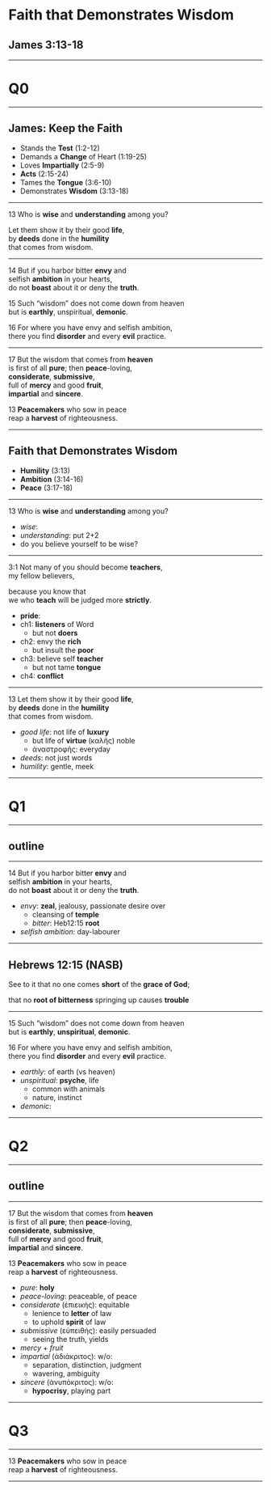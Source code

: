 <!-- .slide: data-background-image="https://sermons.seanho.com/img/bg/unsplash-IEHPDNk2-8w-matterhorn.jpg" -->
# Faith that Demonstrates Wisdom
## James 3:13-18

---
<!-- .slide: data-background-color="white" -->
# Q0

---
<!-- .slide: data-background-image="https://sermons.seanho.com/img/bg/unsplash-6cY-FvMlmkQ-mtn_cross.jpg" -->
## James: **Keep the Faith**
+ Stands the **Test** <span class="ref">(1:2-12)</span>
+ Demands a **Change** of Heart <span class="ref">(1:19-25)</span>
+ Loves **Impartially** <span class="ref">(2:5-9)</span>
+ **Acts** <span class="ref">(2:15-24)</span>
+ Tames the **Tongue** <span class="ref">(3:6-10)</span>
+ Demonstrates **Wisdom** <span class="ref">(3:13-18)</span>

---
<span class="ref">13</span>
Who is **wise** and **understanding** among you?

Let them show it by their good **life**, <br/>
by **deeds** done in the **humility** <br/>
that comes from wisdom.

---
<span class="ref">14</span>
But if you harbor bitter **envy** and <br/>
selfish **ambition** in your hearts, <br/>
do not **boast** about it or deny the **truth**.

<span class="ref">15</span>
Such “wisdom” does not come down from heaven <br/>
but is **earthly**, unspiritual, **demonic**.

<span class="ref">16</span>
For where you have envy and selfish ambition, <br/>
there you find **disorder** and every **evil** practice.

---
<span class="ref">17</span>
But the wisdom that comes from **heaven** <br/>
is first of all **pure**; then **peace**-loving, <br/>
**considerate**, **submissive**, <br/>
full of **mercy** and good **fruit**, <br/>
**impartial** and **sincere**.

<span class="ref">13</span>
**Peacemakers** who sow in peace  <br/>
reap a **harvest** of righteousness.

---
<!-- .slide: data-background-image="https://sermons.seanho.com/img/bg/unsplash-IEHPDNk2-8w-matterhorn.jpg" -->
## Faith that Demonstrates Wisdom
+ **Humility** <span class="ref">(3:13)</span>
+ **Ambition** <span class="ref">(3:14-16)</span>
+ **Peace** <span class="ref">(3:17-18)</span>

---
<span class="ref">13</span>
Who is **wise** and **understanding** among you?

>>>
+ *wise*:
+ *understanding*: put 2+2
+ do you believe yourself to be wise? 

---
<span class="ref">3:1</span>
Not many of you should become **teachers**, <br/>
my fellow believers,

because you know that <br/>
we who **teach** will be judged more **strictly**.

>>>
+ **pride**:
+ ch1: **listeners** of Word
  + but not **doers**
+ ch2: envy the **rich**
  + but insult the **poor**
+ ch3: believe self **teacher**
  + but not tame **tongue**
+ ch4: **conflict**

---
<span class="ref">13</span>
Let them show it by their good **life**, <br/>
by **deeds** done in the **humility** <br/>
that comes from wisdom.

>>>
+ *good life*: not life of **luxury**
  + but life of **virtue** (καλῆς) noble
  + ἀναστροφῆς: everyday
+ *deeds*: not just words
+ *humility*: gentle, meek

---
# Q1

---
## outline

---
<span class="ref">14</span>
But if you harbor bitter **envy** and <br/>
selfish **ambition** in your hearts, <br/>
do not **boast** about it or deny the **truth**.

>>>
+ *envy*: **zeal**, jealousy, passionate desire over
  + cleansing of **temple**
  + *bitter*: Heb12:15 **root**
+ *selfish ambition*: day-labourer

---
## Hebrews 12:15 <span class="ref">(NASB)</span>
See to it that no one
comes **short** of the **grace of God**;

that no **root of bitterness**
springing up causes **trouble**

---
<span class="ref">15</span>
Such “wisdom” does not come down from heaven <br/>
but is **earthly**, **unspiritual**, **demonic**.

<span class="ref">16</span>
For where you have envy and selfish ambition, <br/>
there you find **disorder** and every **evil** practice.

>>>
+ *earthly*: of earth (vs heaven)
+ *unspiritual*: **psyche**, life
  + common with animals
  + nature, instinct
+ *demonic*:

---
# Q2

---
## outline

---
<span class="ref">17</span>
But the wisdom that comes from **heaven** <br/>
is first of all **pure**; then **peace**-loving, <br/>
**considerate**, **submissive**, <br/>
full of **mercy** and good **fruit**, <br/>
**impartial** and **sincere**.

<span class="ref">13</span>
**Peacemakers** who sow in peace  <br/>
reap a **harvest** of righteousness.

>>>
+ *pure*: **holy**
+ *peace-loving*: peaceable, of peace
+ *considerate* (ἐπιεικής): equitable
  + lenience to **letter** of law
  + to uphold **spirit** of law
+ *submissive* (εὐπειθής): easily persuaded
  + seeing the truth, yields
+ *mercy* + *fruit*
+ *impartial* (ἀδιάκριτος): w/o:
  + separation, distinction, judgment
  + wavering, ambiguity
+ *sincere* (ἀνυπόκριτος): w/o:
  + **hypocrisy**, playing part

---
# Q3

---
<!-- .slide: data-background-image="https://sermons.seanho.com/img/bg/unsplash-IEHPDNk2-8w-matterhorn.jpg" -->
<span class="ref">13</span>
**Peacemakers** who sow in peace  <br/>
reap a **harvest** of righteousness.

---
<!-- .slide: data-background-image="https://sermons.seanho.com/img/bg/unsplash-IEHPDNk2-8w-matterhorn.jpg" class="empty" -->

